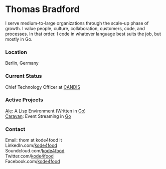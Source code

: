 # Thomas Bradford
I serve medium-to-large organizations through the scale-up phase of growth. I value people, culture, collaboration, customers, code, and processes. In that order. I code in whatever language best suits the job, but mostly in Go.

### Location
Berlin, Germany

### Current Status
Chief Technology Officer at [CANDIS](http://www.candis.io/)

### Active Projects
[Ale](https://www.ale-lang.org/): A Lisp Environment (Written in [Go](http://golang.org/))<br/>
[Caravan](https://www.github.com/kode4food/caravan): Event Streaming in [Go](http://golang.org/)

### Contact
Email: thom at kode4food it<br/>
LinkedIn.com/[kode4food](https://www.linkedin.com/in/kode4food/)<br/>
Soundcloud.com/[kode4food](https://www.soundcloud.com/kode4food/)<br/>
Twitter.com/[kode4food](https://www.twitter.com/kode4food/)<br/>
Facebook.com/[kode4food](https://www.facebook.com/kode4food/)
